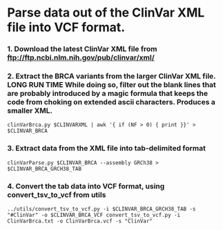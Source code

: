 # Parse data out of the ClinVar XML file into VCF format.
### 1. Download the latest ClinVar XML file from ftp://ftp.ncbi.nlm.nih.gov/pub/clinvar/xml/
### 2. Extract the BRCA variants from the larger ClinVar XML file.  LONG RUN TIME While doing so, filter out the blank lines that are probably introduced by a magic formula that keeps the code from choking on extended ascii  characters.  Produces a smaller XML.


`clinVarBrca.py $CLINVARXML | awk '{ if (NF > 0) { print }}' > $CLINVAR_BRCA`


### 3. Extract data from the XML file into tab-delimited format
`clinVarParse.py $CLINVAR_BRCA --assembly GRCh38 > $CLINVAR_BRCA_GRCH38_TAB`


### 4. Convert the tab data into VCF format, using convert_tsv_to_vcf from utils
`../utils/convert_tsv_to_vcf.py -i $CLINVAR_BRCA_GRCH38_TAB -s "#ClinVar" -o $CLINVAR_BRCA_VCF convert_tsv_to_vcf.py -i ClinVarBrca.txt -o ClinVarBrca.vcf -s "ClinVar"`
